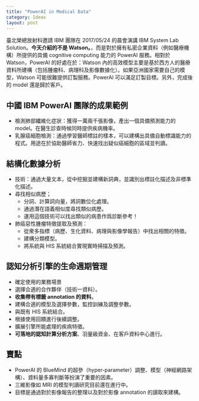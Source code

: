 ```yaml
---
title: "PowerAI in Medical Data"
category: Ideas
layout: post
---
```


臺北榮總放射科邀請 IBM 團隊在 2017/05/24 的晨會演講 IBM System Lab Solution。**今天介紹的不是 Watson。**，而是對於擁有私密企業資料（例如醫療機構）所提供的具備 cognitive computing 能力的 PowerAI 服務。相對於 Watson，PowerAI 的好處在於：Watson 內的高效模型主要是基於西方人的醫療資料所建構（包括腫瘤科、病理科及影像數據化）。如果亞洲國家需要自己的模型，Watson 可能很難提供訂製服務。PowerAI 可以滿足訂製目標。另外，完成後的 model 還是歸於客戶。

## 中國 IBM PowerAI 團隊的成果範例

- 檢測肺部纖維化症狀：獲得一萬兩千張影像，產出一個具備預測能力的 model。在醫生診查時候同時提供疾病機率。
- 乳腺癌細胞檢測：通過學習醫師標註的樣本，可以建構出具備自動標識能力的程式。用途在於協助醫師省力、快速找出疑似癌細胞的區域並判讀。

## 結構化數據分析

- 技術：通過大量文本，從中挖掘並建構新詞典，並識別出標註化描述及非標準化描述。
- 尋找相似病歷；
  - 分詞、計算詞向量，將詞數位化處理。
  - 通過潛在語義相似度尋找類似病歷。
  - 運用這個技術可以找出類似的病患作爲診斷參考！
- 肺癌惡性腫瘤特徵提取及預測：
  - 從衆多指標（病歷、生化資料、病理與影像學報告）中找出相關的特徵。
  - 建構分類模型。
  - 將系統與 HIS 系統結合實現實時掃描及預測。

## 認知分析引擎的生命週期管理

- 確定使用的業務場景
- 選擇合適的合作夥伴（技術一資料）。
- **收集帶有標籤 annotation 的資料**。
- 建構合適的模型及選擇參數，監控訓練及調整參數。
- 與既有 HIS 系統結合。
- 根據使用回饋進行後續調整。
- 擴展引擎所能處理的疾病特徵。
- **可落地的認知計算分析方案**、羽量級資金、在客戶資料中心進行。

## 賣點

- PowerAI 的 BlueMind 的超參（hyper-parameter）調整、模型（神經網路架構）、資料量多寡判斷等扮演了重要的因素。
- 三維影像如 MRI 的模型判讀研究目前還在進行中。
- 目標是通過對於影像報告的整理以及對於影像 annotation 的讀取來建構。
